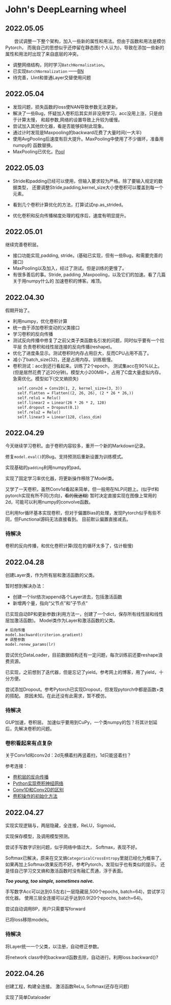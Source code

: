 # John's DeepLearning wheel

## 2022.05.05
&emsp;&emsp;尝试调整一下整个架构，加入一些新的属性和用法。但由于函数和用法是模仿Pytorch，
而我自己的思想似乎还停留在静态图(个人认为)，导致在添加一些新的属性和用法时出现了来自底层的冲突。

- 调整网络结构，同时学习`BatchNormalization`。
- 已实现`BatchNormalization`
    ——[BN](https://zhuanlan.zhihu.com/p/504159192)
- 待完善，Uint和普通Layer交替使用问题

## 2022.05.04

- 发现问题，损失函数的loss使NAN导致参数无法更新。
- 解决了一些Bug，怀疑加入卷积后其实并非没用学习，acc没用上涨，只是由于计算太慢，
    和超参数,网络的设置导致上升较为缓慢。
- 尝试加入其他优化器，看是否能够抑制此现象。
- 通过计时发现是Maxpooling的backward花费了大量时间(一大半)
- 使用AvgPooling后速度有巨大提升。MaxPooling中使用了不少循环，准备用numpy的
    函数替换。
- MaxPooling已优化。[Pool](https://zhuanlan.zhihu.com/p/70713747)
    
## 2022.05.03
- Stride和padding已经可以使用，但输入要求较为严格。除了要输入规定的数据类型，
    还要调整Stride,padding,kernel_size大小使卷积可以覆盖到每一个元素。

- 看到几个卷积计算优化的方法，打算试试np.as_strided。
- 优化卷积和反向传播梯度处理的程序后，速度有明显提升。

## 2022.05.01
继续完善卷积层。
- 接口功能实现,padding, stride。(基础已实现，但有一些Bug，和需要完善的接口)
- MaxPooling以及加入，经过了测试。但是训练的更慢了。
- 有很多善后的事。Stride, padding ,Maxpooling，以及它们的加速。看了几篇关于用numpy什么的
    加速卷积的博客。难顶。
    
## 2022.04.30
假期开始了。

- 利用numpy，优化卷积计算
- 统一由于添加卷积变动的父类接口
- 学习卷积的反向传播
- 测试反向传播中修复了之前父类子类函数名引发的问题，同时似乎要有一个拉平层
    负责卷积和线性层连接的反向传播(reshape)。
- 优化了进度条显示。测试卷积时内存占用巨大，反而CPU占用不高了。
- 减小了batch_size(32)，还是占用内存。训练极慢。
- 卷积测试：acc到还行看起来。训练了2个epoch， 测试集acc在90%以上。
    (但是居然花费了近20分钟)。模型大小200MB+，占用了C盘大量虚拟内存。
    急需优化。模型如下(交叉熵损失)
    ```txt
      self.conv2d = Conv2D(1, 2, kernel_size=(3, 3))
      self.flatten = Flatten((2, 26, 26), (2 * 26 * 26,))
      self.relu1 = Relu()
      self.linear2 = Linear(26 * 26 * 2, 128)
      self.dropout = Dropout(0.1)
      self.relu2 = Relu()
      self.linear3 = Linear(128, class_dim)
    ```

## 2022.04.29
今天继续学习卷积。由于卷积内容较多，重开一个新的Markdown记录。

修复`model.eval()`的Bug。支持预测后重新设置为训练模式。

实现基础的`padding`利用numpy的pad。

实现了固定学习率优化器，将更新操作移除了Model类。

又学了一天卷积，虽然Conv1d看起来简单，但一般用在NLP问题上。(似乎tf和pytorch实现有所不同(方向)，~~看的我迷糊~~)
暂时决定直接实现在图像上常用的2d，可能可以利用numpy的convolve函数。

已利用for循环基本实现卷积，但对于偏置Bias的处理，发现Pytorch似乎有些不同，但Functional源码无法直接看到。
目前默认偏置直接减去。

### 待解决
卷积的反向传播，和优化卷积计算(现在的循环太多了，估计极慢)

## 2022.04.28
创建Layer类，作为所有层和激活函数的父类。

暂时想到解决办法：
- 创建一个list依次append各个Layer进去，包括激活函数
- 新增两个量，指向“父节点”和”子节点“

已实现自动BP和更新参数(利用方法一，创建了一个dict，保存所有线性层和线性层加激活函数)。
Model类作为Layer和激活函数的父类。
```txt
# 后向传播
model.backward(criterion.gradient)
# 调整参数
model.renew_params(lr)
```

尝试优化DataLoader，目前数据结构还有一定问题，每次训练前还要reshape浪费资源。

已实现，之前想到了迭代器，但是忘记了yield。参考网上的博客，用了yield，十分方便。

尝试添加Dropout。参考Pytorch已实现Dropout，但发现pytorch中都是函数+类的搭配。
原因未知。在此还没有此需求，暂不模仿。

### 待解决
GUP加速，卷积层。
加速似乎要用到CuPy，一个类numpy的包？将其计划延后，先解决卷积的问题。

### 卷积看起来有点复杂
关于Conv1d和conv2d：2d先横着扫再竖着扫，1d只能竖着扫？

参考连接：
- [卷积层的反向传播](https://blog.csdn.net/weixin_37721058/article/details/102327691)
- [Python实现卷积神经网络](https://blog.csdn.net/weixin_37251044/article/details/81349287)
- [Conv1D和Conv2D的区别](https://zhuanlan.zhihu.com/p/156825903)
- [卷积操作的初始化方法](https://blog.csdn.net/weixin_44503976/article/details/117284487)

## 2022.04.27
实现实现逻辑与，两层隐藏，全连接，ReLU，Sigmoid。

实现保存模型，及调用模型预测。

尝试手写数字识别问题，似乎网络中值过大，
Softmax，表现不好。

Softmax已解决，原来在交叉熵`CategoricalCrossEntropy`里就已经化为概率了。
如果再加上Softmax效果反而不好。参考Pytorch，发现似乎也有类似的提示。
还是怪自己学习交叉熵和激活函数时没有融汇贯通，浮于表面。

***Too young, too simple, sometimes naive.***

手写数字Acc可以达到0.5左右(一层隐藏层,500个epochs, batch=64)，尝试学习优化器。
使用三层全连接可以近乎达到0.9(20个epochs, batch=64)。

尝试自动调用BP，用户只需要写forward

已将loss移除models。

### 待解决
将Layer统一一个父类，以注册，自动修正参数。

将network class中的backward函数去除，自动进行。利用loss.backward()?

## 2022.04.26
创建工程，构建全连接。
激活函数ReLu, Softmax(还存在问题)

实现了简单Dataloader